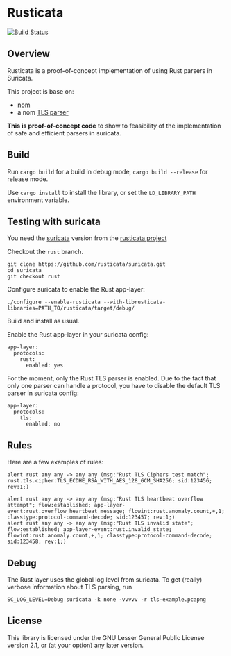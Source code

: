 # Rusticata

[![Build Status](https://travis-ci.org/rusticata/rusticata.svg?branch=master)](https://travis-ci.org/rusticata/rusticata)

## Overview

Rusticata is a proof-of-concept implementation of using Rust parsers in
Suricata.

This project is base on:
- [nom](https://github.com/rusticata/tls-parser)
- a nom [TLS parser](https://github.com/rusticata/tls-parser)

**This is proof-of-concept code** to show to feasibility of the implementation of safe and efficient parsers
in suricata.

## Build

Run `cargo build` for a build in debug mode, `cargo build --release` for release mode.

Use `cargo install` to install the library, or set the `LD_LIBRARY_PATH` environment variable.

## Testing with suricata

You need the [suricata](https://github.com/rusticata/suricata) version from the [rusticata project](https://github.com/rusticata/rusticata)

Checkout the `rust` branch.

```
git clone https://github.com/rusticata/suricata.git
cd suricata
git checkout rust
```

Configure suricata to enable the Rust app-layer:
```
./configure --enable-rusticata --with-librusticata-libraries=PATH_TO/rusticata/target/debug/
```

Build and install as usual.

Enable the Rust app-layer in your suricata config:
```
app-layer:
  protocols:
    rust:
      enabled: yes
```

For the moment, only the Rust TLS parser is enabled. Due to the fact that only one parser can handle a protocol,
you have to disable the default TLS parser in suricata config:
```
app-layer:
  protocols:
    tls:
      enabled: no
```

## Rules
Here are a few examples of rules:
```
alert rust any any -> any any (msg:"Rust TLS Ciphers test match"; rust.tls.cipher:TLS_ECDHE_RSA_WITH_AES_128_GCM_SHA256; sid:123456; rev:1;)

alert rust any any -> any any (msg:"Rust TLS heartbeat overflow attempt"; flow:established; app-layer-event:rust.overflow_heartbeat_message; flowint:rust.anomaly.count,+,1; classtype:protocol-command-decode; sid:123457; rev:1;)
alert rust any any -> any any (msg:"Rust TLS invalid state"; flow:established; app-layer-event:rust.invalid_state; flowint:rust.anomaly.count,+,1; classtype:protocol-command-decode; sid:123458; rev:1;)
```

## Debug
The Rust layer uses the global log level from suricata. To get (really) verbose information about TLS parsing, run
```
SC_LOG_LEVEL=Debug suricata -k none -vvvvv -r tls-example.pcapng
```


## License

This library is licensed under the GNU Lesser General Public License version 2.1, or (at your option) any later version.
